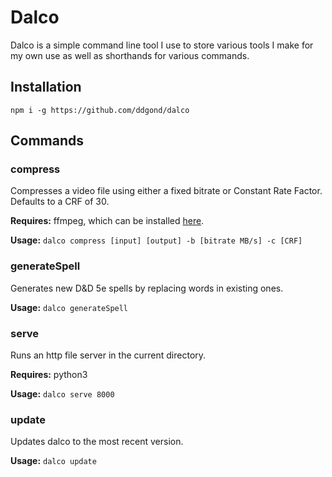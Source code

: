 # Dalco
Dalco is a simple command line tool I use to store various tools I make for my
own use as well as shorthands for various commands.

## Installation

`npm i -g https://github.com/ddgond/dalco`

## Commands
### compress
Compresses a video file using either a fixed bitrate or Constant Rate Factor. Defaults to a CRF of 30.

**Requires:** ffmpeg, which can be installed [here](https://ffmpeg.org/download.html).

**Usage:** `dalco compress [input] [output] -b [bitrate MB/s] -c [CRF]`

### generateSpell
Generates new D&D 5e spells by replacing words in existing ones.

**Usage:** `dalco generateSpell`

### serve
Runs an http file server in the current directory.

**Requires:** python3

**Usage:** `dalco serve 8000`

### update
Updates dalco to the most recent version.

**Usage:** `dalco update`

